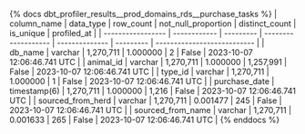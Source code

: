 {% docs dbt_profiler_results__prod_domains_rds__purchase_tasks  %}
| column_name       | data_type    | row_count | not_null_proportion | distinct_count | is_unique | profiled_at                 |
| ----------------- | ------------ | --------- | ------------------- | -------------- | --------- | --------------------------- |
| db_name           | varchar      | 1,270,711 |            1.000000 |              2 |     False | 2023-10-07 12:06:46.741 UTC |
| animal_id         | varchar      | 1,270,711 |            1.000000 |      1,257,991 |     False | 2023-10-07 12:06:46.741 UTC |
| type_id           | varchar      | 1,270,711 |            1.000000 |              1 |     False | 2023-10-07 12:06:46.741 UTC |
| purchase_date     | timestamp(6) | 1,270,711 |            1.000000 |          1,216 |     False | 2023-10-07 12:06:46.741 UTC |
| sourced_from_herd | varchar      | 1,270,711 |            0.001477 |            245 |     False | 2023-10-07 12:06:46.741 UTC |
| sourced_from_name | varchar      | 1,270,711 |            0.001633 |            265 |     False | 2023-10-07 12:06:46.741 UTC |
{% enddocs %}
